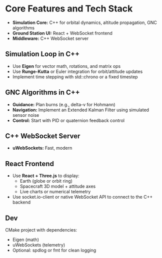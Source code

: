 # Core Features and Tech Stack
- **Simulation Core:** C++ for orbital dynamics, altitude propagation, GNC algorithms
- **Ground Station UI:** React + WebSocket frontend
- **Middleware:** C++ WebSocket server

## Simulation Loop in C++
- Use **Eigen** for vector math, rotations, and matrix ops
- Use **Runge-Kutta** or Euler integration for orbit/attitude updates
- Implement time stepping with std::chrono or a fixed timestep

## GNC Algorithms in C++
- **Guidance:** Plan burns (e.g., delta-v for Hohmann)
- **Navigation:** Implement an Extended Kalman Filter using simulated sensor noise
- **Control:** Start with PID or quaternion feedback control

## C++ WebSocket Server
- **uWebSockets:** Fast, modern

## React Frontend
- Use **React + Three.js** to display:
  - Earth (globe or orbit ring)
  -   Spacecraft 3D model + attitude axes
  -   Live charts or numerical telemetry
-   Use socket.io-client or native WebSocket API to connect to the C++ backend

## Dev
CMake project with dependencies:
- Eigen (math)
- uWebSockets (telemetry)
- Optional: spdlog or fmt for clean logging
